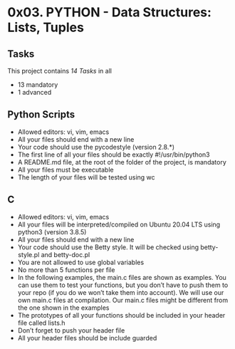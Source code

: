 # 0x03. PYTHON - Data Structures: Lists, Tuples
## Tasks
This project contains *14 Tasks* in all
- 13 mandatory
- 1 advanced

## Python Scripts
* Allowed editors: vi, vim, emacs
* All your files should end with a new line
* Your code should use the pycodestyle (version 2.8.*)
* The first line of all your files should be exactly #!/usr/bin/python3
* A README.md file, at the root of the folder of the project, is mandatory
* All your files must be executable
* The length of your files will be tested using wc

## C
* Allowed editors: vi, vim, emacs
* All your files will be interpreted/compiled on Ubuntu 20.04 LTS using python3 (version 3.8.5)
* All your files should end with a new line
* Your code should use the Betty style. It will be checked using betty-style.pl and betty-doc.pl
* You are not allowed to use global variables
* No more than 5 functions per file
* In the following examples, the main.c files are shown as examples. You can use them to test your functions, but you don’t have to push them to your repo (if you do we won’t take them into account). We will use our own main.c files at compilation. Our main.c files might be different from the one shown in the examples
* The prototypes of all your functions should be included in your header file called lists.h
* Don’t forget to push your header file
* All your header files should be include guarded
